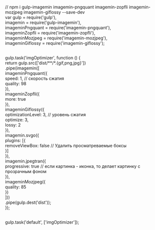 // npm i gulp-imagemin imagemin-pngquant imagemin-zopfli imagemin-mozjpeg imagemin-giflossy --save-dev<br>
var gulp = require('gulp'),<br>
  imagemin = require('gulp-imagemin'),<br>
  imageminPngquant = require('imagemin-pngquant'),<br>
  imageminZopfli = require('imagemin-zopfli'),<br>
  imageminMozjpeg = require('imagemin-mozjpeg'),<br>
  imageminGiflossy = require('imagemin-giflossy');<br><br>

gulp.task('imgOptimizer', function () {<br>
  return gulp.src(['dist/**/*.{gif,png,jpg}'])<br>
    .pipe(imagemin([<br>
      imageminPngquant({<br>
        speed: 1, // скорость сжатия<br>
        quality: 98<br>
      }),<br>
      imageminZopfli({<br>
        more: true<br>
      }),<br>
      imageminGiflossy({<br>
        optimizationLevel: 3, // уровень сжатия<br>
        optimize: 3,<br>
        lossy: 2<br>
      }),<br>
      imagemin.svgo({<br>
        plugins: [{<br>
          removeViewBox: false // Удалить просматреваемые боксы<br>
        }]<br>
      }),<br>
      imagemin.jpegtran({<br>
        progressive: true // если картинка - иконка, то делает картинку с прозрачным фоном<br>
      }),<br>
      imageminMozjpeg({<br>
        quality: 85<br>
      })<br>
    ]))<br>
    .pipe(gulp.dest('dist'));<br>
});<br><br>

gulp.task('default', ['imgOptimizer']);<br>
